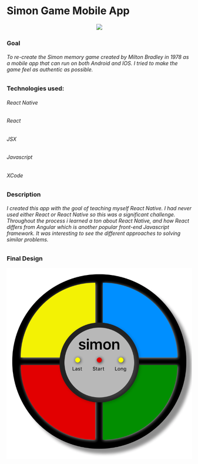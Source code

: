 # Simon Game Mobile App

<div align="center">
<img src="https://github.com/JonDRamer/Simon-Game/blob/master/screenshots/Original%20Simon%20Box.jpg"/>
</div>

### Goal
###### To re-create the Simon memory game created by Milton Bradley in 1978 as a mobile app that can run on both Android and IOS.  I tried to make the game feel as authentic as possible.

### Technologies used:

###### React Native
###### React
###### JSX
###### Javascript
###### XCode

### Description

###### I created this app with the goal of teaching myself React Native.  I had never used either React or React Native so this was a significant challenge.  Throughout the process i learned a ton about React Native, and how React differs from Angular which is another popular front-end Javascript framework.  It was interesting to see the different approaches to solving similar problems.  

### Final Design
![App Screenshot](https://github.com/JonDRamer/Simon-React-Native/blob/master/SimonReact/screenshots/Screen%20Shot%202017-07-07%20at%203.50.33%20PM.png)

